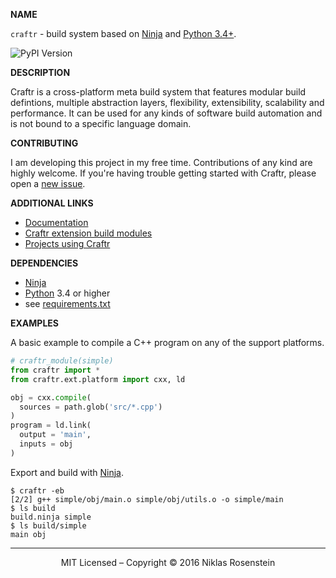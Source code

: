 __NAME__

`craftr` - build system based on [Ninja][] and [Python 3.4+][Python].

![PyPI Version](https://badge.fury.io/py/craftr-build.svg)

__DESCRIPTION__

Craftr is a cross-platform meta build system that features modular build
defintions, multiple abstraction layers, flexibility, extensibility, scalability
and performance. It can be used for any kinds of software build automation and
is not bound to a specific language domain.

__CONTRIBUTING__

I am developing this project in my free time. Contributions of any kind are
highly welcome. If you're having trouble getting started with Craftr, please
open a [new issue][].

__ADDITIONAL LINKS__

* [Documentation](http://craftr.readthedocs.org/en/latest/?badge=latest)
* [Craftr extension build modules](https://github.com/craftr-build/craftr/wiki/Craftr-Extensions)
* [Projects using Craftr](https://github.com/craftr-build/craftr/wiki/Projects-using-Craftr)

__DEPENDENCIES__

- [Ninja][]
- [Python][] 3.4 or higher
- see [requirements.txt](requirements.txt)

__EXAMPLES__

A basic example to compile a C++ program on any of the support platforms.

```python
# craftr_module(simple)
from craftr import *
from craftr.ext.platform import cxx, ld

obj = cxx.compile(
  sources = path.glob('src/*.cpp')
)
program = ld.link(
  output = 'main',
  inputs = obj
)
```

Export and build with [Ninja][].

    $ craftr -eb
    [2/2] g++ simple/obj/main.o simple/obj/utils.o -o simple/main
    $ ls build
    build.ninja simple
    $ ls build/simple
    main obj

----

<p align="center">MIT Licensed &ndash; Copyright &copy; 2016  Niklas Rosenstein</p>

  [new issue]: https://github.com/craftr-build/craftr/issues/new
  [Ninja]: https://github.com/ninja-build/ninja
  [Python]: https://www.python.org/
  [docs_Tasks]: http://craftr.readthedocs.org/en/latest/?badge=latest#tasks
